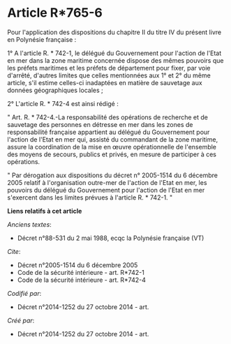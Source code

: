 # Article R*765-6

Pour l'application des dispositions du chapitre II du titre IV du présent livre en Polynésie française : 

1° A l'article R. * 742-1, le délégué du Gouvernement pour l'action de l'Etat en mer dans la zone maritime concernée dispose
des mêmes pouvoirs que les préfets maritimes et les préfets de département pour fixer, par voie d'arrêté, d'autres limites
que celles mentionnées aux 1° et 2° du même article, s'il estime celles-ci inadaptées en matière de sauvetage aux données
géographiques locales ; 

2° L'article R. * 742-4 est ainsi rédigé : 

" Art. R. * 742-4.-La responsabilité des opérations de recherche et de sauvetage des personnes en détresse en mer dans les
zones de responsabilité française appartient au délégué du Gouvernement pour l'action de l'Etat en mer qui, assisté du
commandant de la zone maritime, assure la coordination de la mise en œuvre opérationnelle de l'ensemble des moyens de
secours, publics et privés, en mesure de participer à ces opérations. 

" Par dérogation aux dispositions du décret n° 2005-1514 du 6 décembre 2005 relatif à l'organisation outre-mer de l'action de
l'Etat en mer, les pouvoirs du délégué du Gouvernement pour l'action de l'Etat en mer s'exercent dans les limites prévues à
l'article R. * 742-1. "

**Liens relatifs à cet article**

_Anciens textes_:

  - Décret n°88-531 du 2 mai 1988, ecqc la Polynésie française (VT)

_Cite_:

  - Décret n°2005-1514 du 6 décembre 2005
  - Code de la sécurité intérieure - art. R*742-1
  - Code de la sécurité intérieure - art. R*742-4

_Codifié par_:

  - Décret n°2014-1252 du 27 octobre 2014 - art.

_Créé par_:

  - Décret n°2014-1252 du 27 octobre 2014 - art.
